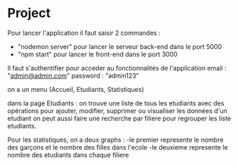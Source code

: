 # Project

Pour lancer l'application il faut saisir 2 commandes :
  - "nodemon server" pour lancer le serveur back-end dans le port 5000
  - "npm start" pour lancer le front-end dans le port 3000
  
Il faut s'authentifier pour acceder au fonctionnalités de l'application
email : "admin@admin.com"
password : "admin123"

on a un menu (Accueil, Etudiants, Statistiques)

  dans la page Etudiants : 
on trouve une liste de tous les etudiants avec des opérations pour ajouter, modifier, supprimer ou visualiser les données d'un etudiant
on peut aussi faire une recherche par filiere pour regrouper les liste etudiants.

  Pour les statistiques, on a deux graphs :
-le premier represente le nombre des garçons et le nombre des filles dans l'ecole 
-le deuxieme represente le nombre des etudiants dans chaque filiere

